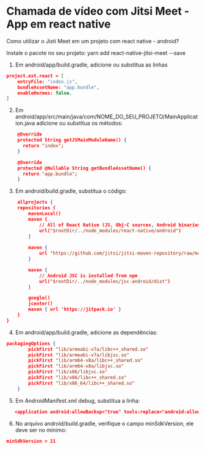 # Chamada de vídeo com Jitsi Meet - App em react native

Como utilizar o Jisti Meet em um projeto com react native - android?

Instale o pacote no seu projeto:
yarn add react-native-jitsi-meet --save

1) Em android/app/build.gradle, adicione ou substitua as linhas
```json
project.ext.react = [
    entryFile: "index.js",
    bundleAssetName: "app.bundle",
    enableHermes: false,
]
```

2) Em android/app/src/main/java/com/NOME_DO_SEU_PROJETO/MainApplication.java 
adicione ou substitua os métodos:
```json
    @Override
    protected String getJSMainModuleName() {
      return "index";
    }

    @Override
    protected @Nullable String getBundleAssetName() {
      return "app.bundle";
    }
```

3) Em android/build.gradle, substitua o código:
```json
    allprojects {
    repositories {
        mavenLocal()
        maven {
            // All of React Native (JS, Obj-C sources, Android binaries) is installed from npm
            url("$rootDir/../node_modules/react-native/android")
        }
        
        maven {
            url "https://github.com/jitsi/jitsi-maven-repository/raw/master/releases"
        }

        maven {
            // Android JSC is installed from npm
            url("$rootDir/../node_modules/jsc-android/dist")
        }

        google()
        jcenter()
        maven { url 'https://jitpack.io' }
    }
}
```
4) Em android/app/build.gradle, adicione as dependências:
```json
packagingOptions {
        pickFirst "lib/armeabi-v7a/libc++_shared.so"
        pickFirst "lib/armeabi-v7a/libjsc.so"
        pickFirst "lib/arm64-v8a/libc++_shared.so"
        pickFirst "lib/arm64-v8a/libjsc.so"
        pickFirst "lib/x86/libjsc.so"
        pickFirst "lib/x86/libc++_shared.so"
        pickFirst "lib/x86_64/libc++_shared.so"
    }
```

5) Em AndroidManifest.xml debug, substitua a linha:
```json
   <application android:allowBackup="true" tools:replace="android:allowBackup" android:usesCleartextTraffic="true" tools:targetApi="28" tools:ignore="GoogleAppIndexingWarning" />
```
6) No arquivo android/build.gradle, verifique o campo minSdkVersion, ele deve ser no mínimo:
```json
minSdkVersion = 21
```

